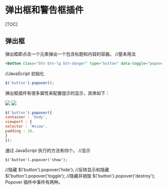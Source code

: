 # 弹出框和警告框插件
[TOC]

## 弹出框
弹出框即点击一个元素弹出一个包含标题和内容的容器。
//基本用法
```html
<button class="btn btn-lg btn-danger" type="button" data-toggle="popover" title="弹出框" data-content="这是一个弹出框插件">点击弹出/隐藏弹出框</button>
```
//JavaScript 初始化
```javascript
$('button').popover();
```
弹出框插件有很多属性来配置提示的显示，具体如下：

![](./_image/2018-05-10-21-59-32.jpg)
![](./_image/2018-05-10-21-59-52.jpg)
```javascript
$('button').popover({
container : 'body',
viewport : {
selector : '#view',
padding : 10,
}
});
```
通过 JavaScript 执行的方法有四个。
//显示
```jav
$('button').popover('show');
```
//隐藏
$('button').popover('hide');
//反转显示和隐藏
$('button').popover('toggle');
//隐藏并销毁
$('button').popover('destroy');
Popover 插件中事件有两种。

